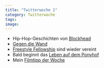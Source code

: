```yaml
---
title: "Twitterwoche 1"
category: Twitterwoche
tags: 
image: 
---
```


* Hip-Hop-Geschichten von [Blockhead](http://phatfriend.wordpress.com/2010/01/02/great-moments-in-my-rap-life-that-arent-that-great/)
* [Gegen die Wand](http://www.youtube.com/watch?v=ld-jzeVs4aA)
* [Freestyle Fellowship](http://www.cocaineblunts.com/blunts/?p=5257) sind wieder vereint
* Bald beginnt das [Leben auf dem Ponyhof](http://mzee.com/forum/showthread.php?t=100101553)
* Mein [Filmtipp der Woche](http://www.gruselseite.com/reviews/Streets_of_London/review.html)

  
